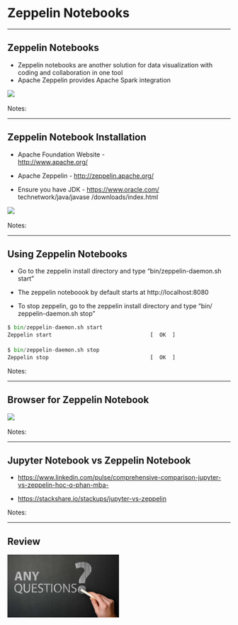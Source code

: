 # Zeppelin Notebooks

---

## Zeppelin Notebooks

  * Zeppelin notebooks are another solution for data visualization with coding and collaboration in one tool
  * Apache Zeppelin provides Apache Spark integration


<img src="../../assets/images/python/Zeppelin.png" style="width:60%;"/><!-- {"left" : 1.04, "top" : 3.14, "height" : 4.68, "width" : 8.17} -->



Notes:

---

## Zeppelin Notebook Installation

  * Apache Foundation Website -  
  http://www.apache.org/

  * Apache Zeppelin -
  http://zeppelin.apache.org/

  * Ensure you have JDK -
   https://www.oracle.com/
    technetwork/java/javase
    /downloads/index.html

<img src="../../assets/images/python/Zeppelin-Notebook-Installation.png" style="width:30%;"/><!-- {"left" : 2.81, "top" : 3.42, "height" : 4.75, "width" : 4.62} -->


Notes:

---

## Using Zeppelin Notebooks

  * Go to the zeppelin install directory and type “bin/zeppelin-daemon.sh start”

  * The zeppelin noteboook by default starts at http://localhost:8080

  * To stop zeppelin, go to the zeppelin install directory and type
    “bin/ zeppelin-daemon.sh stop”

```python
$ bin/zeppelin-daemon.sh start
Zeppelin start                               [  OK  ]

$ bin/zeppelin-daemon.sh stop
Zeppelin stop                                [  OK  ]
```
<!-- {"left" : 0, "top" : 4.02, "height" : 1.7, "width" : 10.25} -->

Notes:

---

## Browser for Zeppelin Notebook

<img src="../../assets/images/python/Browser-for-Zeppelin-Notebook.png" style="width:70%;"/><!-- {"left" : 0.59, "top" : 2.37, "height" : 4.32, "width" : 9.08} -->



Notes:

---

## Jupyter Notebook vs Zeppelin Notebook

  * https://www.linkedin.com/pulse/comprehensive-comparison-jupyter-vs-zeppelin-hoc-q-phan-mba-

  * https://stackshare.io/stackups/jupyter-vs-zeppelin

Notes:

---

## Review

<img src="../../assets/images/generic/3rd-party/Review.png" style="width:50%;"/><!-- {"left" : 0.26, "top" : 1.8, "height" : 5.47, "width" : 9.74} -->





